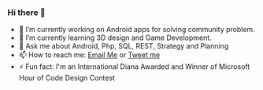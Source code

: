 ### Hi there 👋

- 🔭 I’m currently working on Android apps for solving community problem.
- 🌱 I’m currently learning 3D design and Game Development.
- 💬 Ask me about Android, Php, SQL, REST, Strategy and Planning
- 📫 How to reach me: [Email Me](mailto::speakwithbasu@gmail.com) or [Tweet me](https://twitter.com/speakwithbasu)
- ⚡ Fun fact: I'm an International Diana Awarded and Winner of Microsoft Hour of Code Design Contest
